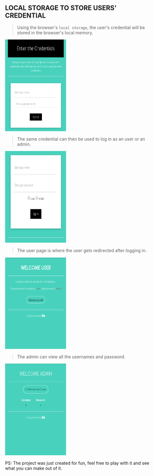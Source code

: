 ## LOCAL STORAGE TO STORE USERS' CREDENTIAL

> Using the browser's ```local storage```, the user's credential will be stored in the browser's local memory.

<img src = "https://github.com/Pranit-Bhujel/Storing_user_credential_using_local_storage/blob/master/images/user_signup.png" width= "200" height = "300">

> The same credential can then be used to log in as an user or an admin.

<img src = "https://github.com/Pranit-Bhujel/Storing_user_credential_using_local_storage/blob/master/images/admin_signin.png" width= "200" height = "300">
                                                                                                                                                    
> The user page is where the user gets redirected after logging in.

<img src = "https://github.com/Pranit-Bhujel/Storing_user_credential_using_local_storage/blob/master/images/users_page.png" width= "200" height = "300">

> The admin can view all the usernames and password. 

<img src = "https://github.com/Pranit-Bhujel/Storing_user_credential_using_local_storage/blob/master/images/admin_page.png" width= "200" height = "300">
                                                                                                                                                      
PS: The project was just created for fun, feel free to play with it and see what you can make out of it.

